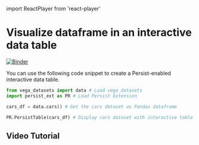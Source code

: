 ---
---
import ReactPlayer from 'react-player'

# Visualize dataframe in an interactive data table

[![Binder](https://mybinder.org/badge_logo.svg)](https://mybinder.org/v2/gh/visdesignlab/persist/HEAD?labpath=examples%2Fgetting_started_interactive_data_table.ipynb)

You can use the following code snippet to create a Persist-enabled interactive data table.

```python
from vega_datasets import data # Load vega_datasets
import persist_ext as PR # Load Persist Extension

cars_df = data.cars() # Get the cars dataset as Pandas dataframe

PR.PersistTable(cars_df) # Display cars dataset with interactive table
```

## Video Tutorial

<ReactPlayer playing controls url='https://github.com/visdesignlab/persist/assets/14944083/eb174d57-55f3-4ee9-8b5d-189ad8746c26' />
